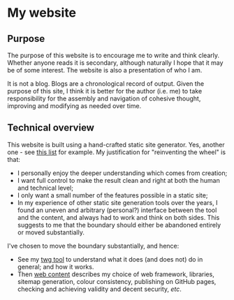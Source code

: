 # My website

## Purpose

The purpose of this website is to encourage me to write and think clearly. Whether anyone reads it is secondary, although naturally I hope that it may be of some interest. The website is also a presentation of who I am.

It is not a blog. Blogs are a chronological record of output. Given the purpose of this site, I think it is better for the author (i.e. me) to take responsibility for the assembly and navigation of cohesive thought, improving and modifying as needed over time.

## Technical overview

This website is built using a hand-crafted static site generator. Yes, another one - see [this list](https://jamstack.org/generators/) for example. My justification for "reinventing the wheel" is that:

- I personally enjoy the deeper understanding which comes from creation;
- I want full control to make the result clean and right at both the human and technical level;
- I only want a small number of the features possible in a static site;
- In my experience of other static site generation tools over the years, I found an uneven and arbitrary (personal?) interface between the tool and the content, and always had to work and think on both sides. This suggests to me that the boundary should either be abandoned entirely or moved substantially.

I've chosen to move the boundary substantially, and hence:

- See my [twg tool](twg.html) to understand what it does (and does not) do in general; and how it works.
- Then [web content](content.html) describes my choice of web framework, libraries, sitemap generation, colour consistency, publishing on GitHub pages, checking and achieving validity and decent security, _etc_.

